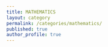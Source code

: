 ```yaml
---
title: MATHEMATICS
layout: category
permalink: /categories/mathematics/
published: true
author_profile: true
---
```

